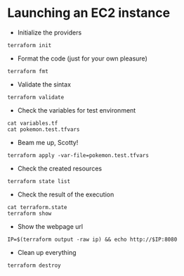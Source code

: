 # Launching an EC2 instance

* Initialize the providers

```
terraform init
```

* Format the code (just for your own pleasure)

```
terraform fmt
```

* Validate the sintax

```
terraform validate
```

* Check the variables for test environment

```
cat variables.tf
cat pokemon.test.tfvars
```

* Beam me up, Scotty!

```
terraform apply -var-file=pokemon.test.tfvars
```

* Check the created resources

```
terraform state list
```

* Check the result of the execution

```
cat terraform.state
terraform show
```

* Show the webpage url

```
IP=$(terraform output -raw ip) && echo http://$IP:8080
```

* Clean up everything

```
terraform destroy
```
